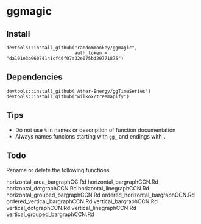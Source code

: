 # ggmagic

## Install

```
devtools::install_github("randommonkey/ggmagic",
                         auth_token = "da101e3b96074141cf46f07a32e075bd20771875")
```

## Dependencies

```
devtools::install_github('Ather-Energy/ggTimeSeries')
devtools::install_github("wilkox/treemapify")
```

## Tips

- Do not use `%` in names or description of function documentation
- Always names funcions starting with `gg_` and endings with `.`


## Todo

Rename or delete the following functions

horizontal_area_bargraphCC.Rd
horizontal_bargraphCCN.Rd
horizontal_dotgraphCCN.Rd
horizontal_linegraphCCN.Rd
horizontal_grouped_bargraphCCN.Rd
ordered_horizontal_bargraphCCN.Rd
ordered_vertical_bargraphCCN.Rd
vertical_bargraphCCN.Rd
vertical_dotgraphCCN.Rd
vertical_linegraphCCN.Rd
vertical_grouped_bargraphCCN.Rd


